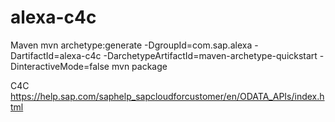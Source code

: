 # alexa-c4c

Maven
mvn archetype:generate -DgroupId=com.sap.alexa -DartifactId=alexa-c4c -DarchetypeArtifactId=maven-archetype-quickstart -DinteractiveMode=false
mvn package

C4C
https://help.sap.com/saphelp_sapcloudforcustomer/en/ODATA_APIs/index.html